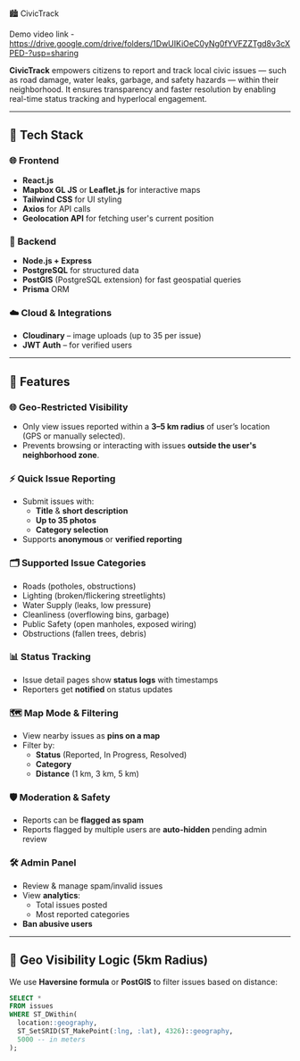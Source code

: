 🏙️ CivicTrack

Demo video link - https://drive.google.com/drive/folders/1DwUIKiOeC0yNg0fYVFZZTgd8v3cXPED-?usp=sharing

**CivicTrack** empowers citizens to report and track local civic issues — such as road damage, water leaks, garbage, and safety hazards — within their neighborhood. It ensures transparency and faster resolution by enabling real-time status tracking and hyperlocal engagement.

---
## 🧰 Tech Stack

### 🌐 Frontend
- **React.js**
- **Mapbox GL JS** or **Leaflet.js** for interactive maps
- **Tailwind CSS** for UI styling
- **Axios** for API calls
- **Geolocation API** for fetching user's current position

### 🧠 Backend
- **Node.js + Express**
- **PostgreSQL** for structured data
- **PostGIS** (PostgreSQL extension) for fast geospatial queries
- **Prisma** ORM

### ☁️ Cloud & Integrations
- **Cloudinary** – image uploads (up to 35 per issue)
- **JWT Auth** – for verified users

---

## 🚀 Features

### 🌐 Geo-Restricted Visibility
- Only view issues reported within a **3–5 km radius** of user’s location (GPS or manually selected).
- Prevents browsing or interacting with issues **outside the user's neighborhood zone**.

### ⚡ Quick Issue Reporting
- Submit issues with:
  - **Title** & **short description**
  - **Up to 35 photos**
  - **Category selection**
- Supports **anonymous** or **verified reporting**

### 🗂️ Supported Issue Categories
- Roads (potholes, obstructions)  
- Lighting (broken/flickering streetlights)  
- Water Supply (leaks, low pressure)  
- Cleanliness (overflowing bins, garbage)  
- Public Safety (open manholes, exposed wiring)  
- Obstructions (fallen trees, debris)

### 📊 Status Tracking
- Issue detail pages show **status logs** with timestamps
- Reporters get **notified** on status updates

### 🗺️ Map Mode & Filtering
- View nearby issues as **pins on a map**
- Filter by:
  - **Status** (Reported, In Progress, Resolved)
  - **Category**
  - **Distance** (1 km, 3 km, 5 km)

### 🛡️ Moderation & Safety
- Reports can be **flagged as spam**
- Reports flagged by multiple users are **auto-hidden** pending admin review

### 🛠️ Admin Panel
- Review & manage spam/invalid issues
- View **analytics**:
  - Total issues posted
  - Most reported categories
- **Ban abusive users**

---

## 🧭 Geo Visibility Logic (5km Radius)
We use **Haversine formula** or **PostGIS** to filter issues based on distance:

```sql
SELECT *
FROM issues
WHERE ST_DWithin(
  location::geography,
  ST_SetSRID(ST_MakePoint(:lng, :lat), 4326)::geography,
  5000 -- in meters
);
